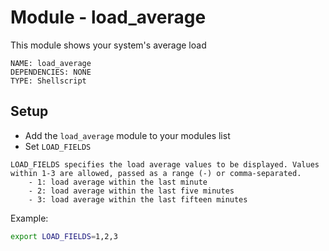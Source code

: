 # Module - load_average

This module shows your system's average load

```
NAME: load_average
DEPENDENCIES: NONE
TYPE: Shellscript
```

## Setup

- Add the `load_average` module to your modules list
- Set `LOAD_FIELDS`

```
LOAD_FIELDS specifies the load average values to be displayed. Values
within 1-3 are allowed, passed as a range (-) or comma-separated.
    - 1: load average within the last minute
    - 2: load average within the last five minutes
    - 3: load average within the last fifteen minutes
```

Example:

```bash
export LOAD_FIELDS=1,2,3
```
